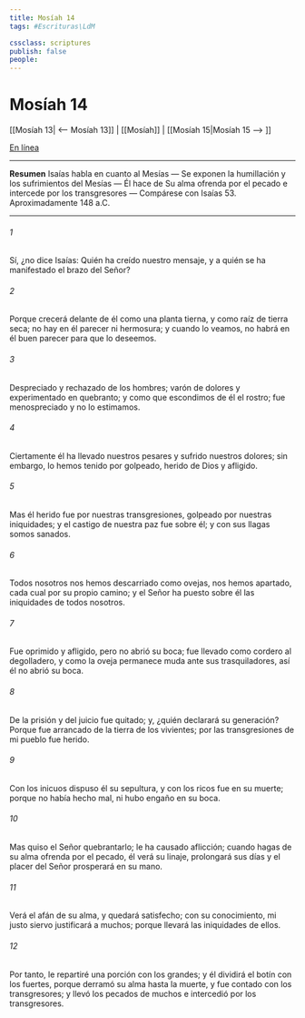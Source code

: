 ```yaml
---
title: Mosíah 14
tags: #Escrituras\LdM

cssclass: scriptures
publish: false
people:
---
```


# Mosíah 14
[[Mosíah 13| <-- Mosíah 13]] | [[Mosíah]] | [[Mosíah 15|Mosíah 15 --> ]]

[En línea](https://churchofjesuschrist.org/study/scriptures/bofm/mosiah/14?lang=spa)

---
__Resumen__
Isaías habla en cuanto al Mesías — Se exponen la humillación y los sufrimientos del Mesías — Él hace de Su alma ofrenda por el pecado e intercede por los transgresores — Compárese con Isaías 53. Aproximadamente 148 a.C.

---
###### 1 
Sí, ¿no dice Isaías: Quién ha creído nuestro mensaje, y a quién se ha manifestado el brazo del Señor?

###### 2 
Porque crecerá delante de él como una planta tierna, y como raíz de tierra seca; no hay en él parecer ni hermosura; y cuando lo veamos, no habrá en él buen parecer para que lo deseemos.

###### 3 
Despreciado y rechazado de los hombres; varón de dolores y experimentado en quebranto; y como que escondimos de él el rostro; fue menospreciado y no lo estimamos.

###### 4 
Ciertamente él ha llevado nuestros pesares y sufrido nuestros dolores; sin embargo, lo hemos tenido por golpeado, herido de Dios y afligido.

###### 5 
Mas él herido fue por nuestras transgresiones, golpeado por nuestras iniquidades; y el castigo de nuestra paz fue sobre él; y con sus llagas somos sanados.

###### 6 
Todos nosotros nos hemos descarriado como ovejas, nos hemos apartado, cada cual por su propio camino; y el Señor ha puesto sobre él las iniquidades de todos nosotros.

###### 7 
Fue oprimido y afligido, pero no abrió su boca; fue llevado como cordero al degolladero, y como la oveja permanece muda ante sus trasquiladores, así él no abrió su boca.

###### 8 
De la prisión y del juicio fue quitado; y, ¿quién declarará su generación? Porque fue arrancado de la tierra de los vivientes; por las transgresiones de mi pueblo fue herido.

###### 9 
Con los inicuos dispuso él su sepultura, y con los ricos fue en su muerte; porque no había hecho mal, ni hubo engaño en su boca.

###### 10 
Mas quiso el Señor quebrantarlo; le ha causado aflicción; cuando hagas de su alma ofrenda por el pecado, él verá su linaje, prolongará sus días y el placer del Señor prosperará en su mano.

###### 11 
Verá el afán de su alma, y quedará satisfecho; con su conocimiento, mi justo siervo justificará a muchos; porque llevará las iniquidades de ellos.

###### 12 
Por tanto, le repartiré una porción con los grandes; y él dividirá el botín con los fuertes, porque derramó su alma hasta la muerte, y fue contado con los transgresores; y llevó los pecados de muchos e intercedió por los transgresores.

